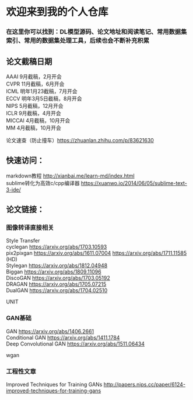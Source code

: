 # 欢迎来到我的个人仓库

### 在这里你可以找到：DL模型源码、论文地址和阅读笔记、常用数据集索引、常用的数据集处理工具，后续也会不断补充积累

## 论文截稿日期  

AAAI 9月截稿，2月开会  
CVPR 11月截稿，6月开会  
ICML 明年1月23截稿，7月开会   
ECCV 明年3月5日截稿，8月开会   
NIPS 5月截稿，12月开会   
ICLR 9月截稿，4月开会   
MICCAI 4月截稿，10月开会  
MM 4月截稿，10月开会  

论文速查（防止撞车）https://zhuanlan.zhihu.com/p/83621630  
 
## 快速访问：

markdown教程 http://xianbai.me/learn-md/index.html  
sublime转化为高效c/cpp编译器 https://xuanwo.io/2014/06/05/sublime-text-3-ide/

## 论文链接：

### 图像转译直接相关
Style Transfer   
cyclegan  https://arxiv.org/abs/1703.10593  
pix2pixgan https://arxiv.org/abs/1611.07004 https://arxiv.org/abs/1711.11585 (HD)  
Stylegan https://arxiv.org/abs/1812.04948  
Biggan https://arxiv.org/abs/1809.11096  
DiscoGAN https://arxiv.org/abs/1703.05192  
DRAGAN https://arxiv.org/abs/1705.07215  
DualGAN https://arxiv.org/abs/1704.02510    

UNIT  
### GAN基础
GAN https://arxiv.org/abs/1406.2661  
Conditional GAN  https://arxiv.org/abs/1411.1784  
Deep Convolutional GAN https://arxiv.org/abs/1511.06434  

wgan
   
### 工程性文章
Improved Techniques for Training GANs http://papers.nips.cc/paper/6124-improved-techniques-for-training-gans  
